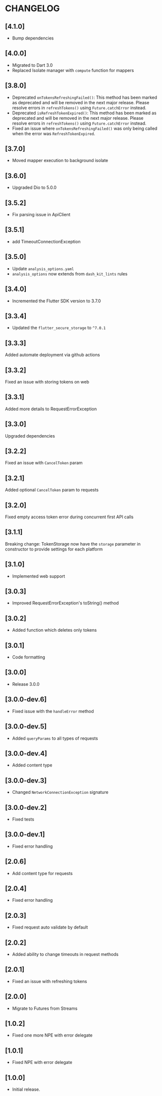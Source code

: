 # CHANGELOG

## [4.1.0]

- Bump dependencies

## [4.0.0]

- Migrated to Dart 3.0
- Replaced Isolate manager with `compute` function for mappers

## [3.8.0]

- Deprecated `onTokensRefreshingFailed()`: This method has been marked as deprecated and will be removed in the next major release. Please resolve errors in `refreshTokens()` using `Future.catchError` instead.
- Deprecated `isRefreshTokenExpired()`: This method has been marked as deprecated and will be removed in the next major release. Please resolve errors in `refreshTokens()` using `Future.catchError` instead.
- Fixed an issue where `onTokensRefreshingFailed()` was only being called when the error was `RefreshTokenExpired`.

## [3.7.0]

- Moved mapper execution to background isolate

## [3.6.0]

- Upgraded Dio to 5.0.0

## [3.5.2]

- Fix parsing issue in ApiClient

## [3.5.1]

- add TimeoutConnectionException

## [3.5.0]

- Update `analysis_options.yaml`
- `analysis_options` now extends from `dash_kit_lints` rules

## [3.4.0]

- Incremented the Flutter SDK version to 3.7.0

## [3.3.4]

- Updated the `flutter_secure_storage` to `^7.0.1`

## [3.3.3]

Added automate deployment via github actions

## [3.3.2]

Fixed an issue with storing tokens on web

## [3.3.1]

Added more details to RequestErrorException

## [3.3.0]

Upgraded dependencies

## [3.2.2]

Fixed an issue with `CancelToken` param

## [3.2.1]

Added optional `CancelToken` param to requests

## [3.2.0]

Fixed empty access token error during concurrent first API calls

## [3.1.1]

Breaking change:
TokenStorage now have the `storage` parameter in constructor to provide settings for each platform

## [3.1.0]

- Implemented web support

## [3.0.3]

- Improved RequestErrorException's toString() method

## [3.0.2]

- Added function which deletes only tokens

## [3.0.1]

- Code formatting

## [3.0.0]

- Release 3.0.0

## [3.0.0-dev.6]

- Fixed issue with the `handleError` method

## [3.0.0-dev.5]

- Added `queryParams` to all types of requests

## [3.0.0-dev.4]

- Added content type

## [3.0.0-dev.3]

- Changed `NetworkConnectionException` signature

## [3.0.0-dev.2]

- Fixed tests

## [3.0.0-dev.1]

- Fixed error handling

## [2.0.6]

- Add content type for requests

## [2.0.4]

- Fixed error handling

## [2.0.3]

- Fixed request auto validate by default

## [2.0.2]

- Added ability to change timeouts in request methods

## [2.0.1]

- Fixed an issue with refreshing tokens

## [2.0.0]

- Migrate to Futures from Streams

## [1.0.2]

- Fixed one more NPE with error delegate

## [1.0.1]

- Fixed NPE with error delegate

## [1.0.0]

- Initial release.
